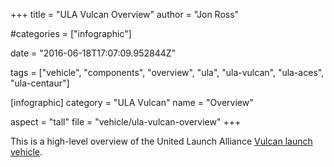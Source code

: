 +++
title = "ULA Vulcan Overview"
author = "Jon Ross"

#categories = ["infographic"]

date = "2016-06-18T17:07:09.952844Z"

tags = ["vehicle", "components", "overview", "ula", "ula-vulcan", "ula-aces", "ula-centaur"]

[infographic]
category = "ULA Vulcan"
name = "Overview"

aspect = "tall"
file = "vehicle/ula-vulcan-overview"
+++

This is a high-level overview of the United Launch Alliance [Vulcan launch vehicle](/tags/ula-vulcan/).

<!--more-->

<!-- TODO -->
